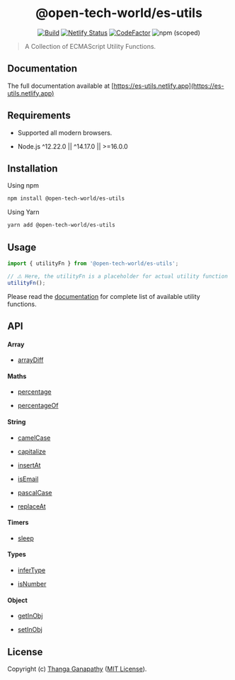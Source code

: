 <div align="center">

# @open-tech-world/es-utils

[![Build](https://github.com/open-tech-world/es-utils/actions/workflows/build.yml/badge.svg)](https://github.com/open-tech-world/es-utils/actions/workflows/build.yml) [![Netlify Status](https://api.netlify.com/api/v1/badges/46461c00-ef9b-4e68-a60e-390f8d030ed4/deploy-status)](https://app.netlify.com/sites/es-utils/deploys) [![CodeFactor](https://www.codefactor.io/repository/github/open-tech-world/es-utils/badge/main)](https://www.codefactor.io/repository/github/open-tech-world/es-utils/overview/main) ![npm (scoped)](https://img.shields.io/npm/v/@open-tech-world/es-utils?color=blue)

</div>

> A Collection of ECMAScript Utility Functions.

## Documentation

The full documentation available at [https://es-utils.netlify.app](https://es-utils.netlify.app)

## Requirements

- Supported all modern browsers.

- Node.js ^12.22.0 || ^14.17.0 || >=16.0.0

## Installation

Using npm

```sh
npm install @open-tech-world/es-utils
```

Using Yarn

```sh
yarn add @open-tech-world/es-utils
```

## Usage

```ts
import { utilityFn } from '@open-tech-world/es-utils';

// ⚠️ Here, the utilityFn is a placeholder for actual utility function name.
utilityFn();
```

Please read the [documentation](https://es-utils.netlify.app/) for  complete list of available utility functions.

## API

#### Array

 - [arrayDiff](https://es-utils.netlify.app/docs/Array/arrayDiff)

#### Maths

 - [percentage](https://es-utils.netlify.app/docs/Maths/percentage)

 - [percentageOf](https://es-utils.netlify.app/docs/Maths/percentageOf)

#### String

 - [camelCase](https://es-utils.netlify.app/docs/String/camelCase)

 - [capitalize](https://es-utils.netlify.app/docs/String/capitalize)

 - [insertAt](https://es-utils.netlify.app/docs/String/insertAt)

 - [isEmail](https://es-utils.netlify.app/docs/String/isEmail)

 - [pascalCase](https://es-utils.netlify.app/docs/String/pascalCase)

 - [replaceAt](https://es-utils.netlify.app/docs/String/replaceAt)

#### Timers

 - [sleep](https://es-utils.netlify.app/docs/Timers/sleep)

#### Types

 - [inferType](https://es-utils.netlify.app/docs/Types/inferType)

 - [isNumber](https://es-utils.netlify.app/docs/Types/isNumber)

#### Object

 - [getInObj](https://es-utils.netlify.app/docs/Object/getInObj)

 - [setInObj](https://es-utils.netlify.app/docs/Object/setInObj)

## License

Copyright (c) [Thanga Ganapathy](https://github.com/Thanga-Ganapathy) ([MIT License](./LICENSE)).
